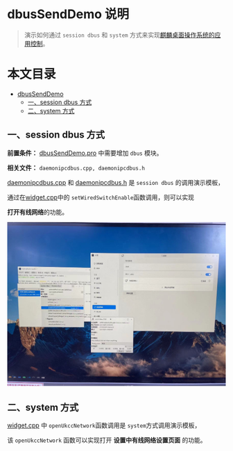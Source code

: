 # dbusSendDemo 说明

> 演示如何通过 `session dbus` 和 `system` 方式来实现[麒麟桌面操作系统的应用控制](https://docs.qq.com/doc/DU0lGSWN1VVNHVXJQ)。

本文目录
=================

* [dbusSendDemo](#dbussenddemo-说明)
   * [一、session dbus 方式](#一session-dbus-方式)
   * [二、system 方式](#二system-方式)


## 一、session dbus 方式

**前置条件：**  [dbusSendDemo.pro](./dbusSendDemo.pro) 中需要增加 `dbus` 模块。

**相关文件：**  `daemonipcdbus.cpp, daemonipcdbus.h`

[daemonipcdbus.cpp](./daemonipcdbus.cpp) 和 [daemonipcdbus.h](./daemonipcdbus.h) 是 `session dbus` 的调用演示模板，

通过在[widget.cpp](./widget.cpp)中的 `setWiredSwitchEnable`函数调用，则可以实现 

**打开有线网络**的功能。

![session dbus 方式打开有线网络](./ukui-control-center-dbus-demo.jpg)


## 二、system 方式

[widget.cpp](./widget.cpp) 中 `openUkccNetwork`函数调用是 `system`方式调用演示模板，

该 `openUkccNetwork` 函数可以实现打开 **设置中有线网络设置页面** 的功能。
